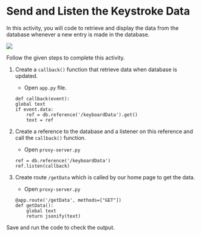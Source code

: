 Send and Listen the Keystroke Data
======================
In this activity, you will code to retrieve and display the data from the database whenever a new entry is made in the database.


<img src= "https://s3-whjr-curriculum-uploads.whjr.online/8ba1dde5-4f3b-408f-a15f-70ba79eccc58.gif" width = "auto" height = "auto">


Follow the given steps to complete this activity.


1. Create a `callback()` function that retrieve data when database is updated.
   * Open `app.py` file.
    ```
    def callback(event):
    global text
    if event.data:
        ref = db.reference('/keyboardData').get()
        text = ref
    ```
2. Create a reference to the database and a listener on this reference and call the `callback()` function.
    * Open `proxy-server.py`
    ```
    ref = db.reference('/keyboardData')
    ref.listen(callback)
    ```
   
3. Create route `/getData` which is called by our home page to get the data.
    * Open `proxy-server.py`
    ```
    @app.route('/getData', methods=["GET"])
    def getData():
        global text
        return jsonify(text)
    ```
   


Save and run the code to check the output.
